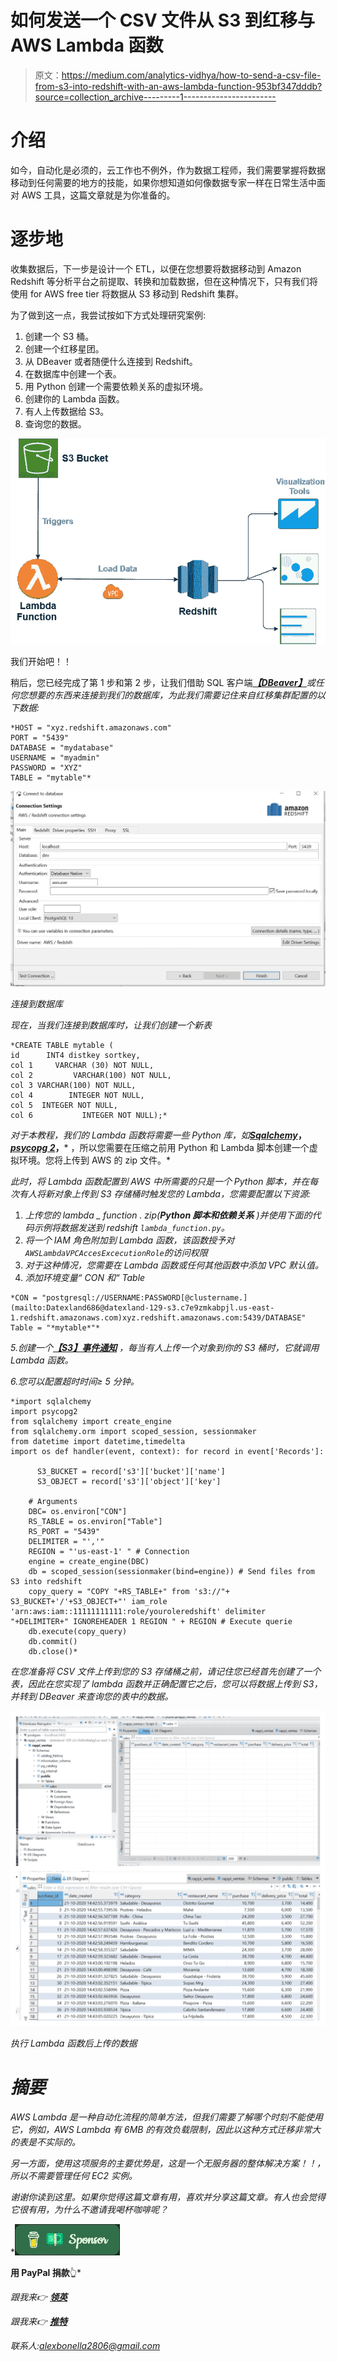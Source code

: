 # 如何发送一个 CSV 文件从 S3 到红移与 AWS Lambda 函数

> 原文：<https://medium.com/analytics-vidhya/how-to-send-a-csv-file-from-s3-into-redshift-with-an-aws-lambda-function-953bf347dddb?source=collection_archive---------1----------------------->

# 介绍

如今，自动化是必须的，云工作也不例外，作为数据工程师，我们需要掌握将数据移动到任何需要的地方的技能，如果你想知道如何像数据专家一样在日常生活中面对 AWS 工具，这篇文章就是为你准备的。

# 逐步地

收集数据后，下一步是设计一个 ETL，以便在您想要将数据移动到 Amazon Redshift 等分析平台之前提取、转换和加载数据，但在这种情况下，只有我们将使用 for AWS free tier 将数据从 S3 移动到 Redshift 集群。

为了做到这一点，我尝试按如下方式处理研究案例:

1.  创建一个 S3 桶。
2.  创建一个红移星团。
3.  从 DBeaver 或者随便什么连接到 Redshift。
4.  在数据库中创建一个表。
5.  用 Python 创建一个需要依赖关系的虚拟环境。
6.  创建你的 Lambda 函数。
7.  有人上传数据给 S3。
8.  查询您的数据。

![](img/964539db0b0d047a7203422340c2ba97.png)

我们开始吧！！

稍后，您已经完成了第 1 步和第 2 步，让我们借助 SQL 客户端[***【DBeaver】***](https://dbeaver.io/)*或任何您想要的东西来连接到我们的数据库，为此我们需要记住来自红移集群配置的以下数据:*

```
*HOST = "xyz.redshift.amazonaws.com"
PORT = "5439"
DATABASE = "mydatabase"
USERNAME = "myadmin"
PASSWORD = "XYZ"
TABLE = "mytable"*
```

*![](img/1b7d01f9f5c21b534c074f42d69d738f.png)*

*连接到数据库*

*现在，当我们连接到数据库时，让我们创建一个新表*

```
*CREATE TABLE mytable (
id      INT4 distkey sortkey,
col 1     VARCHAR (30) NOT NULL,
col 2         VARCHAR(100) NOT NULL,
col 3 VARCHAR(100) NOT NULL,
col 4        INTEGER NOT NULL,
col 5  INTEGER NOT NULL,
col 6           INTEGER NOT NULL);*
```

*对于本教程，我们的 Lambda 函数将需要一些 Python 库，如[***Sqalchemy***](https://pypi.org/project/SQLAlchemy/)***，***[***psycopg 2***](https://pypi.org/project/psycopg2/)***，*** ，所以您需要在压缩之前用 Python 和 Lambda 脚本创建一个虚拟环境。您将上传到 AWS 的 zip 文件。*

*此时，将 Lambda 函数配置到 AWS 中所需要的只是一个 Python 脚本，并在每次有人将新对象上传到 S3 存储桶时触发您的 Lambda，您需要配置以下资源:*

1.  *上传您的 lambda _ function . zip(***Python 脚本和依赖关系*** )并使用下面的代码示例将数据发送到 redshift `lambda_function.py`。*
2.  *将一个 IAM 角色附加到 Lambda 函数，该函数授予对`AWSLambdaVPCAccesExcecutionRole`的访问权限*
3.  *对于这种情况，您需要在 Lambda 函数或任何其他函数中添加 VPC 默认值。*
4.  *添加环境变量“ *CON* 和“ *Table**

```
*CON = "postgresql://USERNAME:PASSWORD[@clustername.](mailto:Datexland686@datexland-129-s3.c7e9zmkabpjl.us-east-1.redshift.amazonaws.com)xyz.redshift.amazonaws.com:5439/DATABASE"
Table = "*mytable*"*
```

*5.创建一个[***【S3】事件通知***](https://docs.aws.amazon.com/AmazonS3/latest/dev/NotificationHowTo.html) ，每当有人上传一个对象到你的 S3 桶时，它就调用 Lambda 函数。*

*6.您可以配置超时时间≥ 5 分钟。*

```
*import sqlalchemy 
import psycopg2
from sqlalchemy import create_engine 
from sqlalchemy.orm import scoped_session, sessionmaker
from datetime import datetime,timedelta
import os def handler(event, context): for record in event['Records']:

      S3_BUCKET = record['s3']['bucket']['name']
      S3_OBJECT = record['s3']['object']['key']

    # Arguments
    DBC= os.environ["CON"]
    RS_TABLE = os.environ["Table"]
    RS_PORT = "5439"
    DELIMITER = "','"
    REGION = "'us-east-1' " # Connection
    engine = create_engine(DBC)
    db = scoped_session(sessionmaker(bind=engine)) # Send files from S3 into redshift
    copy_query = "COPY "+RS_TABLE+" from 's3://"+   S3_BUCKET+'/'+S3_OBJECT+"' iam_role 'arn:aws:iam::11111111111:role/youroleredshift' delimiter "+DELIMITER+" IGNOREHEADER 1 REGION " + REGION # Execute querie
    db.execute(copy_query)
    db.commit()
    db.close()*
```

*在您准备将 CSV 文件上传到您的 S3 存储桶之前，请记住您已经首先创建了一个表，因此在您实现了 lambda 函数并正确配置它之后，您可以将数据上传到 S3，并转到 DBeaver 来查询您的表中的数据。*

*![](img/98293868a1a9b1793283cc2f48108f24.png)*

*执行 Lambda 函数后上传的数据*

# *摘要*

*AWS Lambda 是一种自动化流程的简单方法，但我们需要了解哪个时刻不能使用它，例如，AWS Lambda 有 6MB 的有效负载限制，因此以这种方式迁移非常大的表是不实际的。*

*另一方面，使用这项服务的主要优势是，这是一个无服务器的整体解决方案！！，所以不需要管理任何 EC2 实例。*

*谢谢你读到这里。如果你觉得这篇文章有用，喜欢并分享这篇文章。有人也会觉得它很有用，为什么不邀请我喝杯咖啡呢？*

*[![](img/7b4a8b0ba9a8213d41096ed8ed319752.png)](https://www.paypal.com/donate/?hosted_button_id=GBVXVLXMETRHE)

**用 PayPal 捐款**👆* 

*跟我来👉 [**领英**](https://www.linkedin.com/in/alexanderbolano/)*

*跟我来👉 [**推特**](https://twitter.com/Alex_bonella)*

*联系人:alexbonella2806@gmail.com*